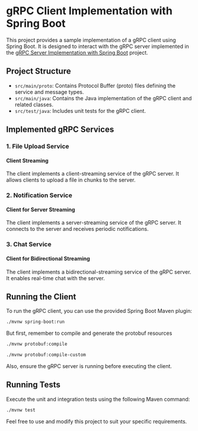 # gRPC Client Implementation with Spring Boot

This project provides a sample implementation of a gRPC client using Spring Boot. 
It is designed to interact with the gRPC server implemented in the [gRPC Server Implementation with Spring Boot](https://github.com/victormsti/grpc-server) project.

## Project Structure

- `src/main/proto`: Contains Protocol Buffer (proto) files defining the service and message types.
- `src/main/java`: Contains the Java implementation of the gRPC client and related classes.
- `src/test/java`: Includes unit tests for the gRPC client.

## Implemented gRPC Services

### 1. File Upload Service
#### Client Streaming

The client implements a client-streaming service of the gRPC server. It allows clients to upload a file in chunks to the server.

### 2. Notification Service
#### Client for Server Streaming

The client implements a server-streaming service of the gRPC server. It connects to the server and receives periodic notifications.

### 3. Chat Service
#### Client for Bidirectional Streaming

The client implements a bidirectional-streaming service of the gRPC server. It enables real-time chat with the server.

## Running the Client
To run the gRPC client, you can use the provided Spring Boot Maven plugin:

```bash
./mvnw spring-boot:run
```

But first, remember to compile and generate the protobuf resources
```bash
./mvnw protobuf:compile
```
```bash
./mvnw protobuf:compile-custom
```

Also, ensure the gRPC server is running before executing the client.

## Running Tests
Execute the unit and integration tests using the following Maven command:
```bash
./mvnw test
```

Feel free to use and modify this project to suit your specific requirements.
